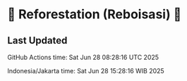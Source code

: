 
# 🌳 Reforestation (Reboisasi) 🌲

## Last Updated

GitHub Actions time: Sat Jun 28 08:28:16 UTC 2025

Indonesia/Jakarta time: Sat Jun 28 15:28:16 WIB 2025
